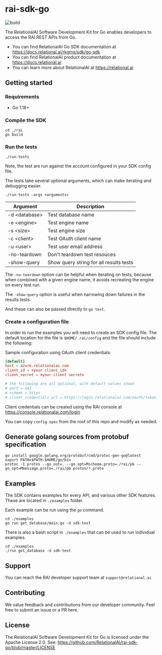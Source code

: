 # rai-sdk-go

![build](https://github.com/RelationalAI/rai-sdk-go/actions/workflows/go-build.yaml/badge.svg)

The RelationalAI Software Development Kit for Go enables developers to access the RAI REST APIs from Go.

* You can find RelationalAI Go SDK documentation at <https://docs.relational.ai/rkgms/sdk/go-sdk>
* You can find RelationalAI product documentation at <https://docs.relational.ai>
* You can learn more about RelationalAI at <https://relational.ai>

## Getting started

### Requirements

* Go 1.18+

### Compile the SDK

    cd ./rai
    go build

### Run the tests

    ./run-tests

Note, the test are run against the account configured in your SDK config file.

The tests take several optional arguments, which can make iterating and 
debugging easier.

    ./run-tests -args <arguments>

| Argument        | Description |
|-----------------|-------------|
| -d \<database\> | Test database name |
| -e \<engine\>   | Test engine name   |
| -s \<size\>     | Test engine size   |
| -c \<client\>   | Test OAuth client name |
| -u \<user\>     | Test user email address |
| -no-teardown    | Don't teardown test resouces |
| -show-query     | Show query string for all results tests |

The `-no-teardown` option can be helpful when iterating on tests, because
when combined with a given engine name, it avoids recreating the engine on
every test run.

The `-show-query` option is useful when narrowing down failures in the results
tests.

And these can also be passed directly to `go test`.

### Create a configuration file

In order to run the examples you will need to create an SDK config file.
The default location for the file is `$HOME/.rai/config` and the file should
include the following:

Sample configuration using OAuth client credentials:

```conf
[default]
host = azure.relationalai.com
client_id = <your client_id>
client_secret = <your client secret>

# the following are all optional, with default values shown
# port = 443
# scheme = https
# client_credentials_url = https://login.relationalai.com/oauth/token
```

Client credentials can be created using the RAI console at
<https://console.relationalai.com/login>

You can copy `config.spec` from the root of this repo and modify as needed.

## Generate golang sources from protobuf specification

    go install google.golang.org/protobuf/cmd/protoc-gen-go@latest
    export PATH=$PATH:$HOME/go/bin
    protoc -I protos --go_out=. --go_opt=Mschema.proto=./rai/pb --go_opt=Mmessage.proto=./rai/pb protos/*.proto

## Examples

The SDK contains examples for every API, and various other SDK features. These
are located in `./examples` folder.

Each example can be run using the `go` command.

    cd ./examples
    go run get_database/main.go -d sdk-test

There is also a bash script in `./examples` that can be used to run
individual examples.

    cd ./examples
    ./run get_database -d sdk-test

## Support

You can reach the RAI developer support team at `support@relational.ai`

## Contributing

We value feedback and contributions from our developer community. Feel free
to submit an issue or a PR here.

## License

The RelationalAI Software Development Kit for Go is licensed under the
Apache License 2.0. See:
<https://github.com/RelationalAI/rai-sdk-go/blob/master/LICENSE>
